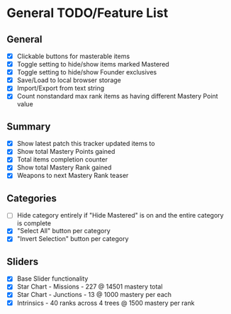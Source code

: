 # General TODO/Feature List

## General

-   [x] Clickable buttons for masterable items
-   [x] Toggle setting to hide/show items marked Mastered
-   [x] Toggle setting to hide/show Founder exclusives
-   [x] Save/Load to local browser storage
-   [x] Import/Export from text string
-   [x] Count nonstandard max rank items as having different Mastery Point value

## Summary

-   [x] Show latest patch this tracker updated items to
-   [x] Show total Mastery Points gained
-   [x] Total items completion counter
-   [x] Show total Mastery Rank gained
-   [x] Weapons to next Mastery Rank teaser

## Categories

-   [ ] Hide category entirely if "Hide Mastered" is on and the entire category is complete
-   [x] "Select All" button per category
-   [x] "Invert Selection" button per category

## Sliders

-   [x] Base Slider functionality
-   [x] Star Chart - Missions - 227 @ 14501 mastery total
-   [x] Star Chart - Junctions - 13 @ 1000 mastery per each
-   [x] Intrinsics - 40 ranks across 4 trees @ 1500 mastery per rank